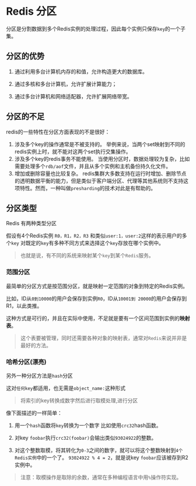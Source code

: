 # Redis 分区

分区是分割数据到多个Redis实例的处理过程，因此每个实例只保存`key`的一个子集。

## 分区的优势

1. 通过利用多台计算机内存的和值，允许构造更大的数据库。

2. 通过多核和多台计算机，允许扩展计算能力；
3. 通过多台计算机和网络适配器，允许扩展网络带宽。

## 分区的不足

redis的一些特性在分区方面表现的不是很好：

1. 涉及多个key的操作通常是不被支持的。
    举例来说，当两个set映射到不同的redis实例上时，就不能对这两个set执行交集操作。
2. 涉及多个key的redis事务不能使用。
    当使用分区时，数据处理较为复杂，比如需要处理多个`rdb/aof`文件，并且从多个实例和主机备份持久化文件。
3. 增加或删除容量也比较复杂。
    redis集群大多数支持在运行时增加、删除节点的透明数据平衡的能力，但是类似于客户端分区、代理等其他系统则不支持这项特性。然而，一种叫做`presharding`的技术对此是有帮助的。

## 分区类型

Redis 有两种类型分区 
    
假设有4个Redis实例 `R0，R1，R2，R3`
和类似`user:1，user:2`这样的表示用户的多个`key`
对既定的`key`有多种不同方式来选择这个`key`存放在哪个实例中。
> 也就是说，有不同的系统来映射某个`key`到某个`Redis`服务。

### 范围分区

最简单的分区方式是按范围分区，就是映射一定范围的对象到特定的Redis实例。

比如，ID从`0到10000`的用户会保存到实例`R0`，ID从`10001到 20000`的用户会保存到R1，以此类推。

这种方式是可行的，并且在实际中使用，不足就是要有一个区间范围到实例的**映射表**。

> 这个表要被管理，同时还需要各种对象的映射表，通常对`Redis`来说并非是最好的方法。

### 哈希分区(漂亮)

另外一种分区方法是`hash`分区

这对`任何key`都适用，也无需是`object_name:`这种形式

> 将索引的key转换成数字然后进行取模处理,进行分区

像下面描述的一样简单：

1. 用一个`hash`函数将`key`转换为一个数字
    比如使用`crc32`hash函数。

2. 对key `foobar`执行`crc32(foobar)`会输出类似`93024922`的整数。
3. 对这个整数取模，将其转化为`0-3`之间的数字，就可以将这个整数映射到`4个Redis实例`中的一个了。
    `93024922 % 4 = 2`，就是说key `foobar`应该被存到R2实例中。
    
> 注意：取模操作是取除的余数，通常在多种编程语言中用`%`操作符实现。
